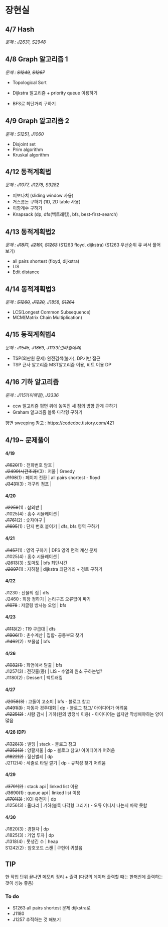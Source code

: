 # 장현실

## 4/7 Hash
*문제 : J2631, S2948*

## 4/8 Graph 알고리즘 1
*문제 : ~~S1249~~, ~~S1267~~*
- Topological Sort

- Dijkstra 알고리즘 + priority queue 이용하기

- BFS로 최단거리 구하기

## 4/9 Graph 알고리즘 2
*문제 : S1251, J1060*
- Disjoint set
- Prim algorithm
- Kruskal algorithm


## 4/12 동적계획법
*문제 : ~~J1077~~, ~~J1278~~, ~~S3282~~*
- 피보나치 (sliding window 사용)
- 거스름돈 구하기 (1D, 2D table 사용)
- 이항계수 구하기
- Knapsack (dp, dfs(백트래킹), bfs, best-first-search)

## 4/13 동적계획법2
*문제 : ~~J1871~~, ~~J2191~~, ~~S1263~~*
(S1263 floyd, dijkstra)
(S1263 우선순위 큐 써서 풀어보기)
- all pairs shortest (floyd, dijkstra)
- LIS
- Edit distance

## 4/14 동적계획법3
*문제 : ~~S1260~~, ~~J1220~~, J1858, ~~S1264~~*
- LCS(Longest Common Subsequence)
- MCM(Matrix Chain Multiplication)

## 4/15 동적계획법4
*문제 : ~~J1545~~, ~~J1863~~, J1133(런타임에러)*
- TSP(외판원 문제)
  완전검색(불가), DP기반 접근
- TSP 근사 알고리즘
  MST알고리즘 이용, 비트 이용 DP

## 4/16 기하 알고리즘
*문제 : J1151(미해결), J3336*
- ccw 알고리즘
  평면 위에 놓여진 세 점의 방향 관계 구하기
- Graham 알고리즘
  볼록 다각형 구하기

평면 sweeping 참고 : https://codedoc.tistory.com/421

## 4/19~ 문제풀이
#### 4/19
~~J1620~~(1) : 전화번호 암호 | <br>
~~J2499(시간초과)~~(3) : 저울 | Greedy <br>
~~J1108~~(1) : 페이지 전환 | all pairs shortest - floyd <br>
~~J3431~~(3) : 개구리 점프 |

#### 4/20
~~J2259~~(1) : 참외밭 |<br>
J1025(4) : 홍수 시뮬레이션 | <br>
~~J1761~~(2) : 숫자야구 |<br>
~~J1695~~(1) : 단지 번호 붙이기 | dfs, bfs 영역 구하기

#### 4/21
~~J1457~~(1) : 영역 구하기 | DFS 영역 면적 계산 문제<br>
J1025(4) : 홍수 시뮬레이션 | <br>
~~J2613~~(3) : 토마토 | bfs 최단시간 <br>
~~J2097~~(1) : 지하철 | dijkstra 최단거리 + 경로 구하기 <br>

#### 4/22
J1230 : 선물의 집 | dfs <br>
J2460 : 회장 정하기 | 논리구조 오류없이 짜기 <br>
~~J1078~~ : 저글링 방사능 오염 | bfs

#### 4/23
~~J1113~~(2) : 119 구급대 | dfs <br>
~~J1906~~(1) : 촌수계산 | 집합- 공통부모 찾기 <br>
~~J1462~~(2) : 보물섬 | bfs 

#### 4/26
~~J1082(1)~~ : 화염에서 탈출 | bfs <br>
J1257(3) : 전깃줄(중) | LIS - 수열의 원소 구하는법? <br>
J1180(2) : Dessert | 백트래킹

#### 4/27
~~J2058(3)~~ : 고돌이 고소미 | bfs - 블로그 참고 <br>
~~J1491(3)~~ : 자동차 경주대회 | dp - 블로그 참고/ 아이디어가 어려움 <br>
~~J1225(2)~~ : 사람 감시 | 기하(원의 방정식 이용) - 아이디어는 쉽지만 작성해야하는 양이 많음

#### 4/28 (DP)
~~J1328(3)~~ : 빌딩 | stack - 블로그 참고 <br>
~~J1352(3)~~ : 양팔저울 | dp - 블로그 참고/ 아이디어가 어려움 <br>
~~J1822(2)~~ : 짚신벌레 | dp <br>
J2112(4) : 세줄로 타일 깔기 | dp - 규칙성 찾기 어려움

#### 4/29
~~J3701(2)~~ : stack api | linked list 이용 <br>
~~J3690(1)~~ : queue api | linked list 이용 <br>
~~J1701(3)~~ :  KOI 유전자 | dp <br>
J1256(3) : 울타리 | 기하(볼록 다각형 그리기) - 오류 어디서 나는지 파악 못함

#### 4/30
J1820(3) : 경찰차 | dp <br>
J1825(3) : 기업 투자 | dp <br>
J1318(4) : 못생긴 수 | heap <br>
S1242(2) : 암호코드 스캔 | 구현이 귀찮음

## TIP
한 작업 단위 끝나면 메모리 정리 + 출력 (다량의 데이터 출력할 때는 한꺼번에 출력하는 것이 성능 좋음)

### To do
- S1263 all pairs shortest 문제 dijkstra로
- J1180 
- J1257 추적하는 것 해보기
